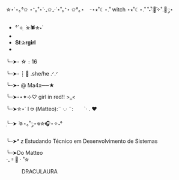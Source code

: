 ✮⋆˙⋆｡°✩ ⋆⁺｡˚⋆˙‧₊✩₊‧˙⋆˚｡⁺⋆ ✩°｡⋆
⠀-⋆⭒˚☾⋆.˚ witch ⋆⭒˚☾⋆.˚
˚˖𓍢ִ໋🌷͙֒✧˚.🎀༘⋆

-  °`⟡ ִ ࣪✮🕷✮⋆˙
-  
-  𝐒𝐭✰𝐫𝐠𝐢𝐫𝐥
-  
╰┈➤-  ☆﹕16




╰┈➤-  ┊ 🎸 .she/he .ᐟ.ᐟ




╰┈➤- @ Ma4x──★ 




╰┈➤-⋆✦⊹♡ girl in red!! >_<




╰┈➤✮⋆˙ I 𖹭 (Matteo):¨ ·.· ¨:
⠀               ⠀`· . ♥︎



ִ╰┈➤ ࣪𖤐⋆｡˚༘⋆𖦹✮🎧⋆✧˖°



╰┈➤ᶻ 𝗓  Estudando Técnico em Desenvolvimento de Sistemas 

 ╰┈➤Do Matteo     
 ‧₊ ᵎᵎ 🍒 ⋅ ˚✮











⠀⠀⠀⠀DRACULAURA

























<img align="center" alt="" src="https://github.com/user-attachments/assets/d05a97e4-9c30-48a1-aafd-65ceeca0d6fe">















